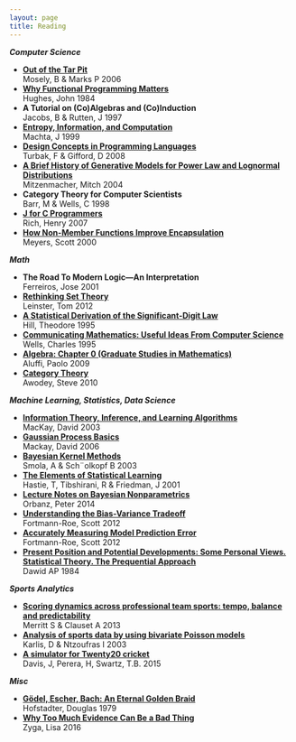 ```yaml
---
layout: page
title: Reading
---
```


_**Computer Science**_

* **[Out of the Tar Pit](https://githubcom/papers-we-love/papers-we-love/blob/master/design/out-of-the-tar-pitpdf?raw=true)**   <br>Mosely, B & Marks P 2006
* **[Why Functional Programming Matters](https://githubcom/papers-we-love/papers-we-love/blob/master/functional_programming/why-functional-programming-matterspdf)**   <br>Hughes, John 1984
* **A Tutorial on (Co)Algebras and (Co)Induction**   <br>Jacobs, B & Rutten, J 1997
* **[Entropy, Information, and Computation](http://tntphysuniroma1it/twiki/pub/TNTgroup/AngeloVulpiani/machtapdf)**   <br>Machta, J 1999
* **[Design Concepts in Programming Languages](http://www.amazon.com/Design-Concepts-Programming-Languages-Press/dp/0262201755)**   <br>Turbak, F & Gifford, D 2008
* **[A Brief History of Generative Models for Power Law and Lognormal Distributions](http://www.eecsharvardedu/~michaelm/postscripts/im2004apdf)**   <br>Mitzenmacher, Mitch 2004
* **Category Theory for Computer Scientists**   <br>Barr, M & Wells, C 1998
* **[J for C Programmers](http://codejsoftwarecom/mediawiki/images/8/80/JforC20071003pdf)**   <br>Rich, Henry 2007
* **[How Non-Member Functions Improve Encapsulation](http://www.drdobbscom/cpp/how-non-member-functions-improve-encapsu/184401197)**   <br>Meyers, Scott 2000

_**Math**_

* **The Road To Modern Logic—An Interpretation**   <br>Ferreiros, Jose 2001
* **[Rethinking Set Theory](http://arxivorg/abs/12126543)**   <br>Leinster, Tom 2012
* **[A Statistical Derivation of the Significant-Digit Law](https://projecteuclidorg/euclidss/1177009869)**   <br>Hill, Theodore 1995
* **[Communicating Mathematics: Useful Ideas From Computer Science](http://wwwcwruedu/artsci/math/wells/pub/pdf/commathpdf)**   <br>Wells, Charles 1995
* **[Algebra: Chapter 0 (Graduate Studies in Mathematics)](http://www.amazoncom/Algebra-Chapter-Graduate-Studies-Mathematics/dp/0821847813)**   <br>Aluffi, Paolo 2009
* **[Category Theory](http://wwwmpi-swsorg/~dreyer/courses/catlogic/awodeypdf)**   <br>Awodey, Steve 2010

_**Machine Learning, Statistics, Data Science**_

* **[Information Theory, Inference, and Learning Algorithms ](http://wwwinferencephycamacuk/itprnn/bookpdf)**   <br>MacKay, David 2003
* **[Gaussian Process Basics](http://videolecturesnet/gpip06_mackay_gpb/)**   <br>Mackay, David 2006
* **[Bayesian Kernel Methods](http://alexsmolaorg/papers/2003/SmoSch03pdf)**   <br>Smola, A & Sch¨olkopf B 2003
* **[The Elements of Statistical Learning](http://webstanfordedu/~hastie/localftp/Springer/OLD/ESLII_print4pdf)**   <br>Hastie, T, Tibshirani, R & Friedman, J 2001
* **[Lecture Notes on Bayesian Nonparametrics](http://stat.columbia.edu/~porbanz/papers/porbanz_BNP_draft.pdf)**   <br>Orbanz, Peter 2014
* **[Understanding the Bias-Variance Tradeoff](http://scottfortmann-roecom/docs/BiasVariancehtml)**   <br>Fortmann-Roe, Scott 2012
* **[Accurately Measuring Model Prediction Error](http://scottfortmann-roecom/docs/MeasuringErrorhtml)**   <br>Fortmann-Roe, Scott 2012
* **[Present Position and Potential Developments: Some Personal Views. Statistical Theory. The Prequential Approach](http://www.cs.ubc.ca/~murphyk/MLRG/dawid84Prequential.pdf)**   <br>Dawid AP 1984

_**Sports Analytics**_

* **[Scoring dynamics across professional team sports: tempo, balance and predictability](http://arxiv.org/abs/1310.4461)**   <br>Merritt S & Clauset A 2013
* **[Analysis of sports data by using bivariate Poisson models ](http://tolstoy.newcastle.edu.au/R/e8/help/att-6544/karlisntzuofras03.pdf)**   <br>Karlis, D & Ntzoufras I 2003
* **[A simulator for Twenty20 cricket ](http://people.stat.sfu.ca/~tim/papers/t20sim.pdf)**   <br>Davis, J, Perera, H, Swartz, T.B. 2015

_**Misc**_

* **[Gödel, Escher, Bach: An Eternal Golden Braid ](http://wwwamazoncom/G%C3%B6del-Escher-Bach-Eternal-Golden/dp/0465026567)**   <br>Hofstadter, Douglas 1979
* **[Why Too Much Evidence Can Be a Bad Thing ](http://mphysorg/news/2016-01-evidence-badhtml#)**   <br>Zyga, Lisa 2016